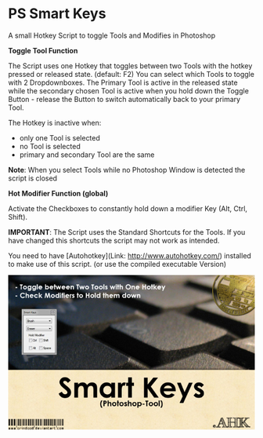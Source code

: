# PS Smart Keys

A small Hotkey Script to toggle Tools and Modifies in Photoshop

**Toggle Tool Function**


The Script uses one Hotkey that toggles between two Tools with the hotkey pressed or released state. (default: F2)
You can select which Tools to toggle with 2 Dropdownboxes. The Primary Tool is active in the released state while the secondary chosen Tool is active when you hold down the Toggle Button - release the Button to switch automatically back to your primary Tool.

The Hotkey is inactive when:

- only one Tool is selected
- no Tool is selected
- primary and secondary Tool are the same

**Note**: When you select Tools while no Photoshop Window is detected the script is closed


**Hot Modifier Function (global)**

Activate the Checkboxes to constantly hold down a modifier Key (Alt, Ctrl, Shift).



**IMPORTANT**: The Script uses the Standard Shortcuts for the Tools. If you have changed this shortcuts the script may not work as intended.

You need to have [Autohotkey](Link: http://www.autohotkey.com/) installed to make use of this script. (or use the compiled executable Version)

![SmartKeys](https://github.com/vascoalexander/ps-smart-keys/blob/master/cover.jpg?raw=true "Smart Keys Cover")
